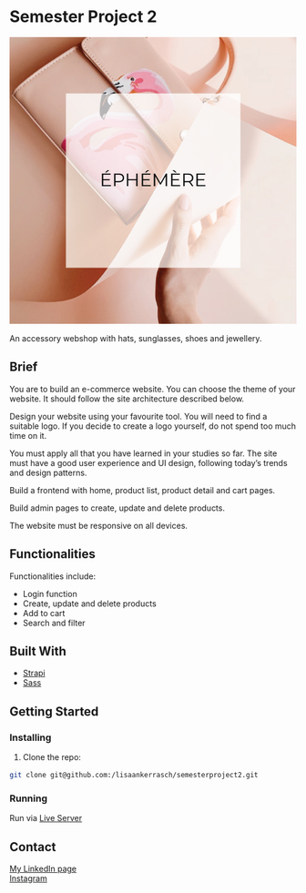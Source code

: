 # Semester Project 2

![Ephemere](images/ephemere-details.jpg)

An accessory webshop with hats, sunglasses, shoes and jewellery. 

## Brief

You are to build an e-commerce website. You can choose the theme of your website. It should follow the site architecture described below.

Design your website using your favourite tool. You will need to find a suitable logo. If you decide to create a logo yourself, do not spend too much time on it.

You must apply all that you have learned in your studies so far. The site must have a good user experience and UI design, following today’s trends and design patterns.

Build a frontend with home, product list, product detail and cart pages.

Build admin pages to create, update and delete products.

The website must be responsive on all devices.

## Functionalities

Functionalities include: 

- Login function
- Create, update and delete products
- Add to cart
- Search and filter

## Built With

- [Strapi](https://strapi.io/)
- [Sass](https://sass-lang.com/)


## Getting Started

### Installing

1. Clone the repo:

```bash
git clone git@github.com:/lisaankerrasch/semesterproject2.git
```

### Running

Run via [Live Server](https://marketplace.visualstudio.com/items?itemName=ritwickdey.LiveServer)


## Contact

[My LinkedIn page](https://www.linkedin.com/in/lisa-anker-rasch-strom/)  
[Instagram](https://www.instagram.com/x.itoh)  


